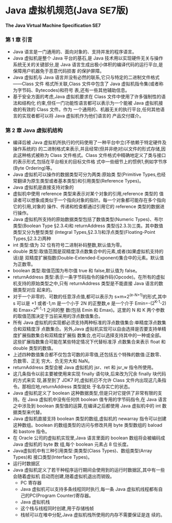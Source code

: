# Java 虚拟机规范(Java SE7版)
#### The Java Virtual Machine Specification SE7

### 第 1 章 引言
* Java 语言是一门通用的、面向对象的、支持并发的程序语言。
* Java 虚拟机是整个 Java 平台的基石,是 Java 技术用以实现硬件无关与操作系统无关的关键部分,是 Java 语言生成出极小体积的编译代码的运行平台,是保障用户机器免于恶意代码损害 的保护屏障。
* Java 虚拟机与 Java 语言并没有必然的联系,它只与特定的二进制文件格式——Class 文件 格式所关联,Class 文件中包含了 Java 虚拟机指令集(或者称为字节码、Bytecodes)和符号 表,还有一些其他辅助信息。
* 基于安全方面的考虑,Java 虚拟机要求在 Class 文件中使用了许多强制性的语法和结构化 约束,但任一门功能性语言都可以表示为一个能被 Java 虚拟机接收的有效的 Class 文件。作为 一个通用的、机器无关的执行平台,任何其他语言的实现者都可以将 Java 虚拟机作为他们语言的 产品交付媒介。

### 第 2 章 Java 虚拟机结构

* 编译后被 Java 虚拟机所执行的代码使用了一种平台中立(不依赖于特定硬件及操作系统的) 的二进制格式来表示,并且经常(但并非绝对)以文件的形式存储,因此这种格式被称为 Class 文件格式。Class 文件格式中精确地定义了类与接口的表示形式,包括在平台相关的目标文件格 式中一些细节上的惯例1,例如字节序(Byte Ordering)等。
* Java 虚拟机可以操作的数据类型可分为两类:原始类 型(Primitive Types,也经常翻译为原生类型或者基本类型)和引用类型(Reference Types)。
* Java 虚拟机是直接支持对象的
* 虚拟机中使用 reference 类型来表示对某个对象的引用,reference 类型的 值读者可以想象成类似于一个指向对象的指针。每一个对象都可能存在多个指向它的引用,对象的 操作、传递和检查都通过引用它的 reference 类型的数据进行操作。
* Java 虚拟机所支持的原始数据类型包括了数值类型(Numeric Types)、布尔类型(Boolean Type §2.3.4)和 returnAddress 类型(§2.3.3)三类。其中数值类型又分为整型类型 (Integral Types,§2.3.1)和浮点类型(Floating-Point Types,§2.3.2)两种
* int 类型:值为 32 位有符号二进制补码整数,默认值为零。
* double 类型:取值范围是双精度浮点数集合中的元素,或者(如果虚拟机支持的话)是 双精度扩展指数(Double-Extended-Exponent)集合中的元素。默认值为正数零。
* boolean 类型:取值范围为布尔值 true 和 false,默认值为 false。
* returnAddress 类型:表示一条字节码指令的操作码(Opcode)。在所有的虚拟机支持的原始类型之中,只有 returnAddress 类型是不能直接 Java 语言的数据类型对应 起来的。
* 对于一个非零的、可数的任意浮点值,都可以表示为 s×m×2<sup>(e-N+1)</sup>的形式,其中 s 可以是 +1 或者-1,m 是一个小于 2N 的正整数,e 是一个介于 Emin=-(2<sup>K-1</sup>-2)和 Emax=2<sup>K-1</sup>-1 之间的整 数(包括 Emin 和 Emax)。这里的 N 和 K 两个参数的取值范围决定于当前采用的浮点数值集合。
* 所有 Java 虚拟机的实现都必须支持两种标准的浮点数值集合:单精度浮点数集合和双精度浮 点数集合。另外,Java 虚拟机实现可以自由选择是否要支持单精度扩展指数集合和双精度扩展指 数集合,也可以选择支持其中的一种或全部。这些扩展指数集合可能在某些特定情况下代替标准浮 点数集合来表示 float 和 double 类型的数值。
* 上述四种数值集合都不仅包含可数的非零值,还包括五个特殊的数值:正数零、负数零、正无 穷大、负无穷大和 NaN。
* returnAddress 类型会被 Java 虚拟机的 jsr、ret 和 jsr_w 指令所使用。
* 这几条指令以前主要被使用来实现 finally 语句块,后来改为冗余 finally 块代码的方式来实 现,甚至到了 JDK7 时,虚拟机已不允许 Class 文件内出现这几条指令。那相应地,returnAddress 类型就处 于名存实亡的状态。
*  Java 虚拟机定义了 boolean 这种数据类型,但是只对它提供了非常有限的支持。在 Java 虚拟机中没有任何供 boolean 值专用的字节码指令,在 Java 语言之中涉及到 boolean 类型值的运算,在编译之后都使用 Java 虚拟机中的 int 数据类型来代替。
*  Java 虚拟机直接支持 boolean 类型的数组,虚拟机的 newarray 指令可以创建这种数组。boolean 的数组类型的访问与修改共用 byte 类型数组的 baload 和 bastore 指令。
*  在 Oracle 公司的虚拟机实现里,Java 语言里面的 boolean 数组将会被编码成 Java 虚拟机的 byte 数 组,每个 boolean 元素占 8 位长度。
*  Java虚拟机中有三种引用类型:类类型(Class Types)、数组类型(Array Types)和 接口类型(Interface Types)。
* 运行时数据区
* Java 虚拟机定义了若干种程序运行期间会使用到的运行时数据区,其中有一些会随着虚拟机 启动而创建,随着虚拟机退出而销毁。
  *  PC 寄存器
    *  Java 虚拟机可以支持多条线程同时执行,每一条 Java 虚拟机线程都有自己的PC(Program Counter)寄存器。
  *  Java 虚拟机栈
    *  这个栈与线程同时创建,用于存储栈帧
    *  栈帧可以在堆中分配,Java 虚拟机栈所使用的内存不需要保证是连 续的。

